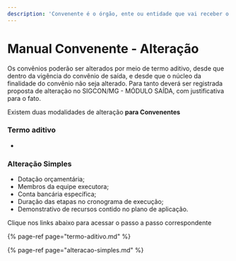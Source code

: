 ```yaml
---
description: 'Convenente é o órgão, ente ou entidade que vai receber o recurso'
---
```


# Manual Convenente - Alteração

Os convênios poderão ser alterados por meio de termo aditivo, desde que dentro da vigência do convênio de saída, e desde que o núcleo da finalidade do convênio não seja alterado. Para tanto deverá ser registrada proposta de alteração no SIGCON/MG - MÓDULO SAÍDA, com justificativa para o fato.

Existem duas modalidades de alteração **para Convenentes**

### Termo aditivo

* 
### Alteração Simples

*  Dotação orçamentária;
* Membros da equipe executora; 
* Conta bancária específica;  
* Duração das etapas no cronograma de execução;
* Demonstrativo de recursos contido no plano de aplicação.

Clique nos links abaixo para acessar o passo a passo correspondente

{% page-ref page="termo-aditivo.md" %}

{% page-ref page="alteracao-simples.md" %}



